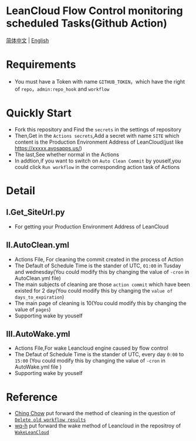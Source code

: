 # LeanCloud Flow Control monitoring scheduled Tasks(Github Action)
[简体中文](https://github.com/ReverseSacle/Auto_Wake_LeanCloud/blob/main/README.md) | [English](https://github.com/ReverseSacle/Auto_Wake_LeanCloud/blob/main/README_EN.md)

# Requirements
+ You must have a Token with name  `GITHUB_TOKEN`，which have the right of `repo`，`admin:repo_hook` and `workflow`

# Quickly Start
+ Fork this repository and Find the `secrets` in the settings of repository
+ Then,Get in the `Actions secrets`,Add a secret with name `SITE` which content is the Production Environment Address of LeanCloud(just like https://xxxxx.avosapps.us/)
+ The last,See whether normal in the Actions
+ In addtion,if you want to switch on `Auto Clean Commit` by youself,you could click `Run workflow` in the corresponding action task of Actions

# Detail
## Ⅰ.Get_SiteUrl.py
+ For getting your Production Environment Address of LeanCloud

## Ⅱ.AutoClean.yml
+ Actions File, For cleaning the commit created in the process of Action
+ The Default of Schedule Time is the stander of UTC, `01:00` in Tusday and wednesday(You could modify this by changing the value of `-cron` in AutoClean.yml file)
+ The main subjects of cleaning are those `action commit` which have been existed for 2 day(You could modify this by changing the `value of days_to_expiration`)
+ The main page of cleaning is 10(You could modify this by changing the value of `pages`)
+ Supporting wake by youself

## Ⅲ.AutoWake.yml
+ Actions File,For wake Leancloud engine caused by flow control
+ The Defaut of Schedule Time is the stander of UTC, every day `0:00` to `15:00` (You could modify this by changing the value of `-cron` in AutoWake.yml file )
+ Supporting wake by youself


# Reference
+ [Ching Chow](https://github.com/chingc) put forward the method of cleaning in the question of [`Delete old workflow results`](https://github.community/t/delete-old-workflow-results/16152/2)
+ [wq-h](https://github.com/wq-h) put forward the wake method of Leancloud in the repositroy of [`WakeLeanCloud`](https://github.com/wq-h/WakeLeanCloud)
